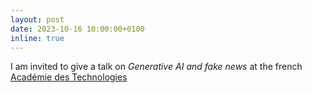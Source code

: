 ```yaml
---
layout: post
date: 2023-10-16 10:00:00+0100
inline: true
---
```


I am invited to give a talk on _Generative AI and fake news_ at the french [Académie des Technologies](https://www.academie-technologies.fr/)
